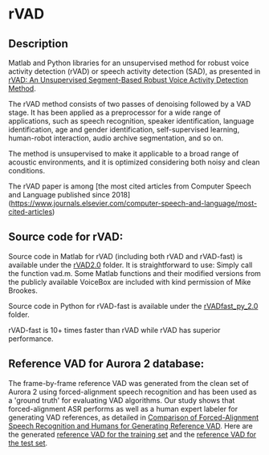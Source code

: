 # rVAD

## Description
Matlab and Python libraries for an unsupervised method for robust voice activity detection (rVAD) or speech activity detection (SAD), as presented in [rVAD: An Unsupervised Segment-Based Robust Voice Activity Detection Method](https://www.sciencedirect.com/science/article/pii/S0885230819300920). 

The rVAD method consists of two passes of denoising followed by a VAD stage. It has been applied as a preprocessor for a wide range of applications, such as speech recognition, speaker identification, language identification, age and gender identification, self-supervised learning, human-robot interaction, audio archive segmentation, and so on.  

The method is unsupervised to make it applicable to a broad range of acoustic environments, and it is optimized considering both noisy and clean conditions. 

The rVAD paper is among [the most cited articles from Computer Speech and Language published since 2018] (https://www.journals.elsevier.com/computer-speech-and-language/most-cited-articles)

## Source code for rVAD: 
Source code in Matlab for rVAD (including both rVAD and rVAD-fast) is available under the [rVAD2.0](rVAD2.0/) folder. It is straightforward to use: Simply call the function vad.m. Some Matlab functions and their modified versions from the publicly available VoiceBox are included with kind permission of Mike Brookes.  

Source code in Python for rVAD-fast is available under the [rVADfast_py_2.0](rVADfast_py_2.0/) folder. 

rVAD-fast is 10+ times faster than rVAD while rVAD has superior performance. 

## Reference VAD for Aurora 2 database:
The frame-by-frame reference VAD was generated from the clean set of Aurora 2 using forced-alignment speech recognition and has been used as a 'ground truth' for evaluating VAD algorithms. Our study shows that forced-alignment ASR performs as well as a human expert labeler for generating VAD references, as detailed in [Comparison of Forced-Alignment Speech Recognition and Humans for Generating Reference VAD](https://www.isca-speech.org/archive/interspeech_2015/papers/i15_2937.pdf). Here are the generated [reference VAD for the training set](Aurora2TrainSet-ReferenceVAD.zip) and the [reference VAD for the test set](Aurora2TestSet-ReferenceVAD.zip). 

